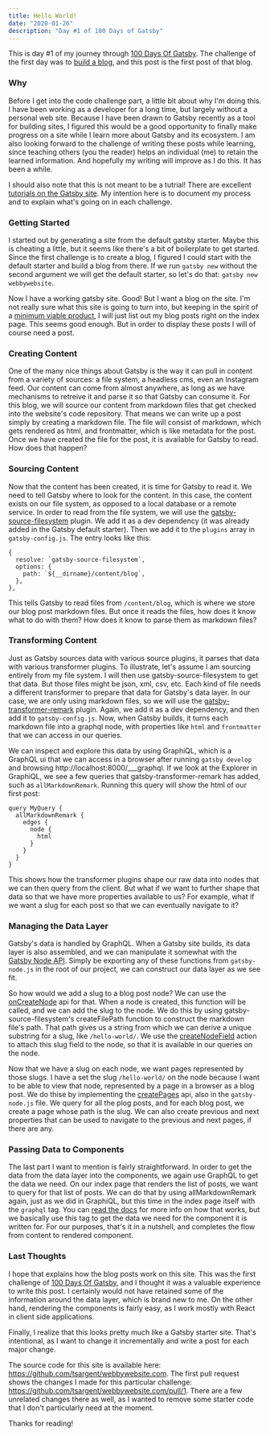 ```yaml
---
title: Hello World!
date: "2020-01-26"
description: "Day #1 of 100 Days of Gatsby"
---
```


This is day #1 of my journey through [100 Days Of Gatsby](https://www.gatsbyjs.org/blog/100days/). The challenge of the first day was to [build a blog](https://www.gatsbyjs.org/blog/100days/start-blog/), and this post is the first post of that blog. 

### Why

Before I get into the code challenge part, a little bit about why I'm doing this. I have been working as a developer for a long time, but largely without a personal web site. Because I have been drawn to Gatsby recently as a tool for building sites, I figured this would be a good opportunity to finally make progress on a site while I learn more about Gatsby and its ecosystem. I am also looking forward to the challenge of writing these posts while learning, since teaching others (you the reader) helps an individual (me) to retain the learned information. And hopefully my writing will improve as I do this. It has been a while.

I should also note that this is not meant to be a tutrial! There are excellent [tutorials on the Gatsby site](https://www.gatsbyjs.org/tutorial/). My intention here is to document my process and to explain what's going on in each challenge.

### Getting Started
I started out by generating a site from the default gatsby starter. Maybe this is cheating a little, but it seems like there's a bit of boilerplate to get started. Since the first challenge is to create a blog, I figured I could start with the default starter and build a blog from there. If we run `gatsby new` without the second argument we will get the default starter, so let's do that: `gatsby new webbywebsite`.

Now I have a working gatsby site. Good! But I want a blog on the site. I'm not really sure what this site is going to turn into, but keeping in the spirit of a [minimum viable product](https://en.wikipedia.org/wiki/Minimum_viable_product), I will just list out my blog posts right on the index page. This seems good enough. But in order to display these posts I will of course need a post.

### Creating Content

One of the many nice things about Gatsby is the way it can pull in content from a variety of sources: a file system, a headless cms, even an Instagram feed. Our content can come from almost anywhere, as long as we have mechanisms to retreive it and parse it so that Gatsby can consume it. For this blog, we will source our content from markdown files that get checked into the website's code repository. That means we can write up a post simply by creating a markdown file. The file will consist of markdown, which gets rendered as html, and frontmatter, which is like metadata for the post. Once we have created the file for the post, it is available for Gatsby to read. How does that happen?

### Sourcing Content

Now that the content has been created, it is time for Gatsby to read it. We need to tell Gatsby where to look for the content. In this case, the content exists on our file system, as opposed to a local database or a remote service. In order to read from the file system, we will use the [gatsby-source-filesystem](https://www.gatsbyjs.org/packages/gatsby-source-filesystem/) plugin. We add it as a dev dependency (it was already added in the Gatsby default starter). Then we add it to the `plugins` array in `gatsby-config.js`. The entry looks like this:

```
{
  resolve: `gatsby-source-filesystem`,
  options: {
    path: `${__dirname}/content/blog`,
  },
},

```
This tells Gatsby to read files from `/content/blog`, which is where we store our blog post markdown files. But once it reads the files, how does it know what to do with them? How does it know to parse them as markdown files?

### Transforming Content

Just as Gatsby sources data with various source plugins, it parses that data with various transformer plugins. To illustrate, let's assume I am sourcing entirely from my file system. I will then use gatsby-source-filesystem to get that data. But those files might be json, xml, csv, etc. Each kind of file needs a different transformer to prepare that data for Gatsby's data layer. In our case, we are only using markdown files, so we will use the [gatsby-transformer-remark](https://www.gatsbyjs.org/packages/gatsby-transformer-remark/) plugin. Again, we add it as a dev dependency, and then add it to `gatsby-config.js`. Now, when Gatsby builds, it turns each markdown file into a graphql node, with properties like `html` and `frontmatter` that we can access in our queries.  

We can inspect and explore this data by using GraphiQL, which is a GraphQL ui that we can access in a browser after running `gatsby develop` and browsing http://localhost:8000/___graphql. If we look at the Explorer in GraphiQL, we see a few queries that gatsby-transformer-remark has added, such as `allMarkdownRemark`. Running this   query will show the html of our first post:

```
query MyQuery {
  allMarkdownRemark {
    edges {
      node {
        html
      }
    }
  }
}
```

This shows how the transformer plugins shape our raw data into nodes that we can then query from the client. But what if we want to further shape that data so that we have more properties available to us? For example, what if we want a slug for each post so that we can eventually navigate to it? 

### Managing the Data Layer

Gatsby's data is handled by GraphQL. When a Gatsby site builds, its data layer is also assembled, and we can manipulate it somewhat with the [Gatsby Node API](https://www.gatsbyjs.org/docs/node-apis). Simply be exporting any of these functions from `gatsby-node.js` in the root of our project, we can construct our data layer as we see fit.

So how would we add a slug to a blog post node? We can use the [onCreateNode](https://www.gatsbyjs.org/docs/node-apis/#onCreateNode) api for that. When a node is created, this function will be called, and we can add the slug to the node. We do this by using gatsby-source-filesystem's createFilePath function to construct the markdown file's path. That path gives us a string from which we can derive a unique substring for a slug, like `/hello-world/`. We use the [createNodeField](https://www.gatsbyjs.org/docs/actions/#createNodeField ) action to attach this slug field to the node, so that it is available in our queries on the node. 

Now that we have a slug on each node, we want pages represented by those slugs. I have a set the slug `/hello-world/` on the node because I want to be able to view that node, represented by a page in a browser as a blog post. We do thise by implementing the [createPages](https://www.gatsbyjs.org/docs/node-apis/#createPages) api, also in the `gatsby-node.js` file. We query for all the plog posts, and for each blog post, we create a page whose path is the slug. We can also create previous and next properties that can be used to navigate to the previous and next pages, if there are any. 

### Passing Data to Components

The last part I want to mention is fairly straightforward. In order to get the data from the data layer into the components, we again use GraphQL to get the data we need. On our index page that renders the list of posts, we want to query for that list of posts. We can do that by using allMarkdownRemark again, just as we did in GraphiQL, but this time in the index page itself with the `graphql` tag. You can [read the docs](https://www.gatsbyjs.org/docs/page-query/#how-does-the-graphql-tag-work) for more info on how that works, but we basically use this tag to get the data we need for the component it is written for. For our purposes, that's it in a nutshell, and completes the flow from content to rendered component.

### Last Thoughts

I hope that explains how the blog posts work on this site. This was the first challenge of [100 Days Of Gatsby](https://www.gatsbyjs.org/blog/100days/), and I thought it was a valuable experience to write this post. I certainly would not have retained some of the information around the data layer, which is brand new to me. On the other hand, rendering the components is fairly easy, as I work mostly with React in client side applications. 

Finally, I realize that this looks pretty much like a Gatsby starter site. That's intentional, as I want to change it incrementally and write a post for each major change. 

The source code for this site is available here: https://github.com/tsargent/webbywebsite.com. The first pull request shows the changes I made for this particular challenge: https://github.com/tsargent/webbywebsite.com/pull/1. There are a few unrelated changes there as well, as I wanted to remove some starter code that I don't particularly need at the moment.

Thanks for reading!
